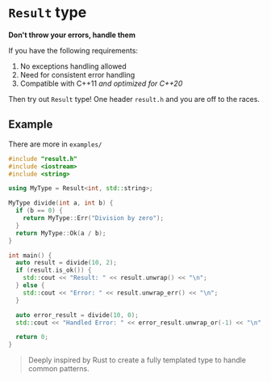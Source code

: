 # `Result` type

**Don't throw your errors, handle them**

If you have the following requirements:

1. No exceptions handling allowed
1. Need for consistent error handling
1. Compatible with C++11 _and optimized for C++20_

Then try out `Result` type! One header `result.h` and 
you are off to the races. 

## Example

There are more in `examples/`

```cpp
#include "result.h"
#include <iostream>
#include <string>

using MyType = Result<int, std::string>;

MyType divide(int a, int b) {
  if (b == 0) {
    return MyType::Err("Division by zero");
  }
  return MyType::Ok(a / b);
}

int main() {
  auto result = divide(10, 2);
  if (result.is_ok()) {
    std::cout << "Result: " << result.unwrap() << "\n";
  } else {
    std::cout << "Error: " << result.unwrap_err() << "\n";
  }

  auto error_result = divide(10, 0);
  std::cout << "Handled Error: " << error_result.unwrap_or(-1) << "\n";

  return 0;
}
```

> Deeply inspired by Rust to create a fully templated type
> to handle common patterns. 